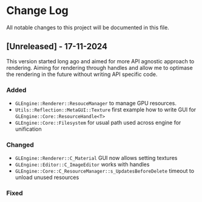
# Change Log
All notable changes to this project will be documented in this file.
 
## [Unreleased] - 17-11-2024

This version started long ago and aimed for more API agnostic approach to rendering. Aiming for rendering through handles and allow me to optimase the rendering in the future without writing API specific code.

### Added

- `GLEngine::Renderer::ResouceManager` to manage GPU resources.
- `Utils::Reflection::MetaGUI::Texture` first example how to write GUI for `GLEngine::Core::ResourceHandle<T>`
- `GLEngine::Core::Filesystem` for usual path used across engine for unification

### Changed

- `GLEngine::Renderer::C_Material` GUI now allows setting textures
- `GLEngine::Editor::C_ImageEditor` works with handles
- `GLEngine::Core::C_ResourceManager::s_UpdatesBeforeDelete` timeout to unload unused resources
### Fixed